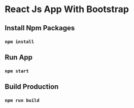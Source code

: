 # React Js App With Bootstrap

## Install Npm Packages

### `npm install`

## Run App

### `npm start`

## Build Production

### `npm run build`


